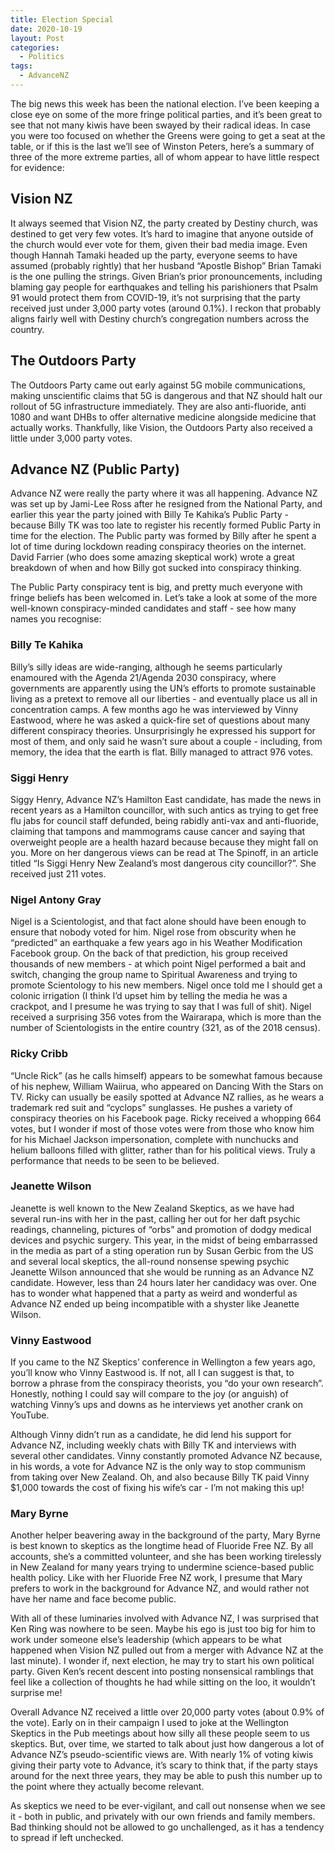 ```yaml
---
title: Election Special
date: 2020-10-19
layout: Post
categories:
  - Politics
tags:
  - AdvanceNZ
---
```


The big news this week has been the national election. I’ve been keeping a close eye on some of the more fringe political parties, and it’s been great to see that not many kiwis have been swayed by their radical ideas. In case you were too focused on whether the Greens were going to get a seat at the table, or if this is the last we’ll see of Winston Peters, here’s a summary of three of the more extreme parties, all of whom appear to have little respect for evidence:

## Vision NZ

<!-- more -->

It always seemed that Vision NZ, the party created by Destiny church, was destined to get very few votes. It’s hard to imagine that anyone outside of the church would ever vote for them, given their bad media image. Even though Hannah Tamaki headed up the party, everyone seems to have assumed (probably rightly) that her husband “Apostle Bishop” Brian Tamaki is the one pulling the strings. Given Brian’s prior pronouncements, including blaming gay people for earthquakes and telling his parishioners that Psalm 91 would protect them from COVID-19, it’s not surprising that the party received just under 3,000 party votes (around 0.1%). I reckon that probably aligns fairly well with Destiny church’s congregation numbers across the country.

## The Outdoors Party

The Outdoors Party came out early against 5G mobile communications, making unscientific claims that 5G is dangerous and that NZ should halt our rollout of 5G infrastructure immediately. They are also anti-fluoride, anti 1080 and want DHBs to offer alternative medicine alongside medicine that actually works. Thankfully, like Vision, the Outdoors Party also received a little under 3,000 party votes.

## Advance NZ (Public Party)

Advance NZ were really the party where it was all happening. Advance NZ was set up by Jami-Lee Ross after he resigned from the National Party, and earlier this year the party joined with Billy Te Kahika’s Public Party - because Billy TK was too late to register his recently formed Public Party in time for the election. The Public party was formed by Billy after he spent a lot of time during lockdown reading conspiracy theories on the internet. David Farrier (who does some amazing skeptical work) wrote a great breakdown of when and how Billy got sucked into conspiracy thinking.

The Public Party conspiracy tent is big, and pretty much everyone with fringe beliefs has been welcomed in. Let’s take a look at some of the more well-known conspiracy-minded candidates and staff - see how many names you recognise:

### Billy Te Kahika

Billy’s silly ideas are wide-ranging, although he seems particularly enamoured with the Agenda 21/Agenda 2030 conspiracy, where governments are apparently using the UN’s efforts to promote sustainable living as a pretext to remove all our liberties - and eventually place us all in concentration camps. A few months ago he was interviewed by Vinny Eastwood, where he was asked a quick-fire set of questions about many different conspiracy theories. Unsurprisingly he expressed his support for most of them, and only said he wasn’t sure about a couple - including, from memory, the idea that the earth is flat. Billy managed to attract 976 votes.

### Siggi Henry

Siggy Henry, Advance NZ’s Hamilton East candidate, has made the news in recent years as a Hamilton councillor, with such antics as trying to get free flu jabs for council staff defunded, being rabidly anti-vax and anti-fluoride, claiming that tampons and mammograms cause cancer and saying that overweight people are a health hazard because because they might fall on you. More on her dangerous views can be read at The Spinoff, in an article titled “Is Siggi Henry New Zealand’s most dangerous city councillor?”. She received just 211 votes.

### Nigel Antony Gray

Nigel is a Scientologist, and that fact alone should have been enough to ensure that nobody voted for him. Nigel rose from obscurity when he “predicted” an earthquake a few years ago in his Weather Modification Facebook group. On the back of that prediction, his group received thousands of new members - at which point Nigel performed a bait and switch, changing the group name to Spiritual Awareness and trying to promote Scientology to his new members. Nigel once told me I should get a colonic irrigation (I think I’d upset him by telling the media he was a crackpot, and I presume he was trying to say that I was full of shit). Nigel received a surprising 356 votes from the Wairarapa, which is more than the number of Scientologists in the entire country (321, as of the 2018 census).

### Ricky Cribb

“Uncle Rick” (as he calls himself) appears to be somewhat famous because of his nephew, William Waiirua, who appeared on Dancing With the Stars on TV. Ricky can usually be easily spotted at Advance NZ rallies, as he wears a trademark red suit and “cyclops” sunglasses. He pushes a variety of conspiracy theories on his Facebook page. Ricky received a whopping 664 votes, but I wonder if most of those votes were from those who know him for his Michael Jackson impersonation, complete with nunchucks and helium balloons filled with glitter, rather than for his political views. Truly a performance that needs to be seen to be believed.

### Jeanette Wilson

Jeanette is well known to the New Zealand Skeptics, as we have had several run-ins with her in the past, calling her out for her daft psychic readings, channeling, pictures of “orbs” and promotion of dodgy medical devices and psychic surgery. This year, in the midst of being embarrassed in the media as part of a sting operation run by Susan Gerbic from the US and several local skeptics, the all-round nonsense spewing psychic Jeanette Wilson announced that she would be running as an Advance NZ candidate. However, less than 24 hours later her candidacy was over. One has to wonder what happened that a party as weird and wonderful as Advance NZ ended up being incompatible with a shyster like Jeanette Wilson.

### Vinny Eastwood

If you came to the NZ Skeptics’ conference in Wellington a few years ago, you’ll know who Vinny Eastwood is. If not, all I can suggest is that, to borrow a phrase from the conspiracy theorists, you “do your own research”. Honestly, nothing I could say will compare to the joy (or anguish) of watching Vinny’s ups and downs as he interviews yet another crank on YouTube.

Although Vinny didn’t run as a candidate, he did lend his support for Advance NZ, including weekly chats with Billy TK and interviews with several other candidates. Vinny constantly promoted Advance NZ because, in his words, a vote for Advance NZ is the only way to stop communism from taking over New Zealand. Oh, and also because Billy TK paid Vinny $1,000 towards the cost of fixing his wife’s car - I’m not making this up!

### Mary Byrne

Another helper beavering away in the background of the party, Mary Byrne is best known to skeptics as the longtime head of Fluoride Free NZ. By all accounts, she’s a committed volunteer, and she has been working tirelessly in New Zealand for many years trying to undermine science-based public health policy. Like with her Fluoride Free NZ work, I presume that Mary prefers to work in the background for Advance NZ, and would rather not have her name and face become public.

With all of these luminaries involved with Advance NZ, I was surprised that Ken Ring was nowhere to be seen. Maybe his ego is just too big for him to work under someone else’s leadership (which appears to be what happened when Vision NZ pulled out from a merger with Advance NZ at the last minute). I wonder if, next election, he may try to start his own political party. Given Ken’s recent descent into posting nonsensical ramblings that feel like a collection of thoughts he had while sitting on the loo, it wouldn’t surprise me!

Overall Advance NZ received a little over 20,000 party votes (about 0.9% of the vote). Early on in their campaign I used to joke at the Wellington Skeptics in the Pub meetings about how silly all these people seem to us skeptics. But, over time, we started to talk about just how dangerous a lot of Advance NZ’s pseudo-scientific views are. With nearly 1% of voting kiwis giving their party vote to Advance, it’s scary to think that, if the party stays around for the next three years, they may be able to push this number up to the point where they actually become relevant.

As skeptics we need to be ever-vigilant, and call out nonsense when we see it - both in public, and privately with our own friends and family members. Bad thinking should not be allowed to go unchallenged, as it has a tendency to spread if left unchecked.
